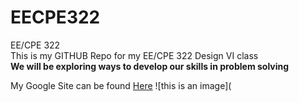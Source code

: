 # EECPE322
EE/CPE 322  
This is my GITHUB Repo for my EE/CPE 322 Design VI class  
**We will be exploring ways to develop our skills in problem solving**  

My Google Site can be found [Here](https://sites.google.com/view/eecpe322nathanmolinari/home)
![this is an image](
